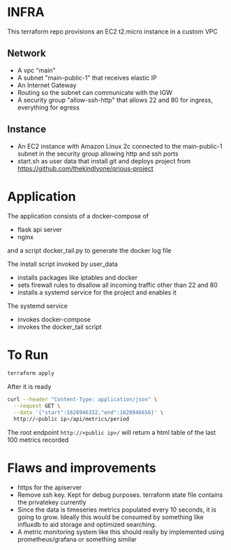 # INFRA

This terraform repo provisions an EC2 t2.micro instance in a custom VPC

## Network 

* A vpc "main"
* A subnet "main-public-1" that receives elastic IP
* An Internet Gateway
* Routing so the subnet can communicate with the IGW
* A security group "allow-ssh-http" that allows 22 and 80 for ingress, everything for egress

## Instance

* An EC2 instance with Amazon Linux 2c connected to the main-public-1 subnet in the security group allowing http and ssh ports
* start.sh as user data that install git and deploys project from https://github.com/thekindlyone/qrious-project


# Application

The application consists of a docker-compose of 
* flask api server
* nginx 

and a script docker_tail.py to generate the docker log file 

The install script invoked by user_data
* installs packages like iptables and docker
* sets firewall rules to disallow all incoming traffic other than 22 and 80
* installs a systemd service for the project and enables it

The systemd service
* invokes docker-compose
* invokes the docker_tail script



# To Run

```bash
terraform apply
```
After it is ready
```bash
curl --header "Content-Type: application/json" \
  --request GET \
  --data '{"start":1628946332,"end":1628946656}' \
  http://<public ip>/api/metrics/period
```

The root endpoint `http://<public ip>/` will return a html table of the last 100 metrics recorded 

# Flaws and improvements 

* https for the apiserver
* Remove ssh key. Kept for debug purposes. terraform state file contains the privatekey currently
* Since the data is timeseries metrics populated every 10 seconds, it is going to grow. Ideally this would be consumed by something like influxdb to aid storage and optimized searching.
* A metric monitoring system like this should really by implemented using prometheus/grafana or something similar
